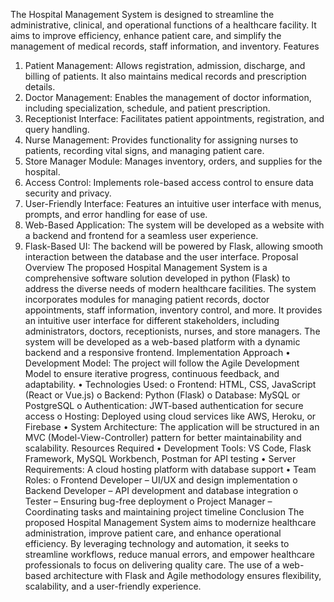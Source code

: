 The Hospital Management System is designed to streamline the administrative, clinical, and operational functions of a healthcare facility. It aims to improve efficiency, enhance patient care, and simplify the management of medical records, staff information, and inventory.
Features
1.	Patient Management: Allows registration, admission, discharge, and billing of patients. It also maintains medical records and prescription details.
2.	Doctor Management: Enables the management of doctor information, including specialization, schedule, and patient prescription.
3.	Receptionist Interface: Facilitates patient appointments, registration, and query handling.
4.	Nurse Management: Provides functionality for assigning nurses to patients, recording vital signs, and managing patient care.
5.	Store Manager Module: Manages inventory, orders, and supplies for the hospital.
6.	Access Control: Implements role-based access control to ensure data security and privacy.
7.	User-Friendly Interface: Features an intuitive user interface with menus, prompts, and error handling for ease of use.
8.	Web-Based Application: The system will be developed as a website with a backend and frontend for a seamless user experience.
9.	Flask-Based UI: The backend will be powered by Flask, allowing smooth interaction between the database and the user interface.
Proposal Overview
The proposed Hospital Management System is a comprehensive software solution developed in python (Flask) to address the diverse needs of modern healthcare facilities. The system incorporates modules for managing patient records, doctor appointments, staff information, inventory control, and more. It provides an intuitive user interface for different stakeholders, including administrators, doctors, receptionists, nurses, and store managers. The system will be developed as a web-based platform with a dynamic backend and a responsive frontend.
Implementation Approach
•	Development Model: The project will follow the Agile Development Model to ensure iterative progress, continuous feedback, and adaptability.
•	Technologies Used: 
o	Frontend: HTML, CSS, JavaScript (React or Vue.js)
o	Backend: Python (Flask)
o	Database: MySQL or PostgreSQL
o	Authentication: JWT-based authentication for secure access
o	Hosting: Deployed using cloud services like AWS, Heroku, or Firebase
•	System Architecture: The application will be structured in an MVC (Model-View-Controller) pattern for better maintainability and scalability.
Resources Required
•	Development Tools: VS Code, Flask Framework, MySQL Workbench, Postman for API testing
•	Server Requirements: A cloud hosting platform with database support
•	Team Roles: 
o	Frontend Developer – UI/UX and design implementation
o	Backend Developer – API development and database integration
o	Tester – Ensuring bug-free deployment
o	Project Manager – Coordinating tasks and maintaining project timeline
Conclusion
The proposed Hospital Management System aims to modernize healthcare administration, improve patient care, and enhance operational efficiency. By leveraging technology and automation, it seeks to streamline workflows, reduce manual errors, and empower healthcare professionals to focus on delivering quality care. The use of a web-based architecture with Flask and Agile methodology ensures flexibility, scalability, and a user-friendly experience.
